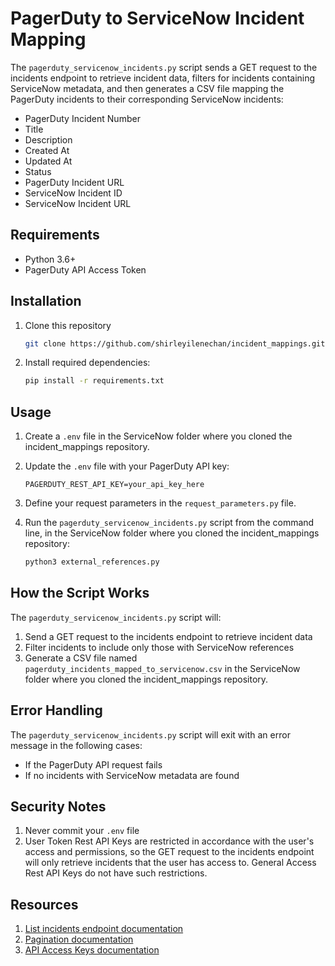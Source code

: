 # PagerDuty to ServiceNow Incident Mapping
The `pagerduty_servicenow_incidents.py` script sends a GET request to the incidents endpoint to retrieve incident data, filters for incidents containing ServiceNow metadata, and then generates a CSV file mapping the PagerDuty incidents to their corresponding ServiceNow incidents:

- PagerDuty Incident Number
- Title
- Description
- Created At
- Updated At
- Status
- PagerDuty Incident URL
- ServiceNow Incident ID
- ServiceNow Incident URL

## Requirements

- Python 3.6+
- PagerDuty API Access Token

## Installation

1. Clone this repository
   ```bash
   git clone https://github.com/shirleyilenechan/incident_mappings.git
   ```

2. Install required dependencies:
   ```bash
   pip install -r requirements.txt
   ```

## Usage

1. Create a `.env` file in the ServiceNow folder where you cloned the incident_mappings repository.

2. Update the `.env` file with your PagerDuty API key:
   ```
   PAGERDUTY_REST_API_KEY=your_api_key_here
   ```

3. Define your request parameters in the `request_parameters.py` file.

4. Run the `pagerduty_servicenow_incidents.py` script from the command line, in the ServiceNow folder where you cloned the incident_mappings repository:
   ```bash
   python3 external_references.py
   ```

## How the Script Works

The `pagerduty_servicenow_incidents.py` script will:

1. Send a GET request to the incidents endpoint to retrieve incident data
2. Filter incidents to include only those with ServiceNow references
3. Generate a CSV file named `pagerduty_incidents_mapped_to_servicenow.csv` in the ServiceNow folder where you cloned the incident_mappings repository.

## Error Handling

The `pagerduty_servicenow_incidents.py` script will exit with an error message in the following cases:

- If the PagerDuty API request fails
- If no incidents with ServiceNow metadata are found

## Security Notes

1. Never commit your `.env` file
2. User Token Rest API Keys are restricted in accordance with the user's access and permissions, so the GET request to the incidents endpoint will only retrieve incidents that the user has access to. General Access Rest API Keys do not have such restrictions.

## Resources

1. [List incidents endpoint documentation](https://developer.pagerduty.com/api-reference/9d0b4b12e36f9-list-incidents)
2. [Pagination documentation](https://developer.pagerduty.com/docs/pagination)
3. [API Access Keys documentation](https://support.pagerduty.com/main/docs/api-access-keys)